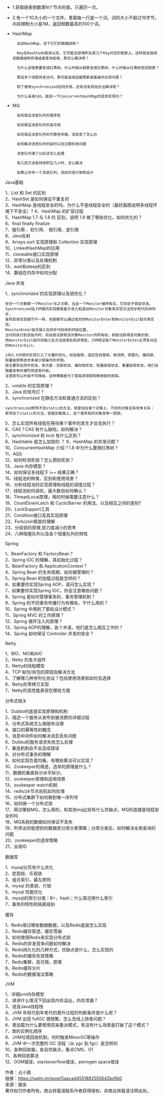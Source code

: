 
- 1.获取链表倒数第N个节点的值，只遍历一次。

- 2.有一个1G大小的一个文件，里面每一行是一个词，词的大小不超过16字节，内存限制大小是1M，返回频数最高的100个词。


- HashMap

        谈谈HashMap，说下它们的数据结构？
        
        Key在HashCode取余以后，它可能全部堆积在某几个Key对应的链表上，这样就会造成该数据结构存储或者查询低效，那怎么解决呢？
        
        为什么会链表要变成红黑树，什么时候从链表变成红黑树，什么时候从红黑树变回链表？
        
        假设多个线程并发访问，那可能造成容器更新或者操作出现问题？
        
        除了使用synchronized加同步锁，还有没有其他办法解决呢？
        
        为什么采用CAS，能说一下ConcurrentHashMap的具体实现吗？

- MQ

        如何保证消息队列的顺序性
        
        如何保证消息队列的高可用
        
        如何保证消息队列的可靠性传输，消息丢了怎么办
        
        如何解决消息队列的延时以及过期失效问题
        
        消息队列满了以后该怎么处理
        
        有几百万消息持续积压几小时，怎么解决
        
        如果让你写一个消息队列，该如何进行架构设计
        
        
Java基础

1、List 和 Set 的区别  
2、HashSet 是如何保证不重复的  
3、HashMap 是线程安全的吗，为什么不是线程安全的（最好画图说明多线程环境下不安全）? 
4、HashMap 的扩容过程  
5、HashMap 1.7 与 1.8 的 区别，说明 1.8 做了哪些优化，如何优化的？  
6、final finally finalize  
7、强引用 、软引用、 弱引用、虚引用  
8、Java反射  
9、Arrays.sort 实现原理和 Collection 实现原理  
10、LinkedHashMap的应用  
11、cloneable接口实现原理  
12、异常分类以及处理机制  
13、wait和sleep的区别  
14、数组在内存中如何分配  

Java 并发 

1、synchronized 的实现原理以及锁优化？  

    任何一个对象都一个Monitor与之关联，当且一个Monitor被持有后，它将处于锁定状态。
    Synchronized在JVM里的实现都是基于进入和退出Monitor对象来实现方法同步和代码块同步，
    虽然具体实现细节不一样，但是都可以通过成对的MonitorEnter和MonitorExit指令来实现。
    MonitorEnter指令插入在同步代码块的开始位置，
    当代码执行到该指令时，将会尝试获取该对象Monitor的所有权，即尝试获得该对象的锁，
    而monitorExit指令则插入在方法结束处和异常处，JVM保证每个MonitorEnter必须有对应的MonitorExit。
    
    jdk1.6对锁的实现引入了大量的优化，如自旋锁、适应性自旋锁、锁消除、锁粗化、偏向锁、
    轻量级锁等技术来减少锁操作的开销。
    锁主要存在四中状态，依次是：无锁状态、偏向锁状态、轻量级锁状态、重量级锁状态，他们会随着竞争的激烈而逐渐升级。
    注意锁可以升级不可降级，这种策略是为了提高获得锁和释放锁的效率。

2、volatile 的实现原理？  
3、Java 的信号灯？  
4、synchronized 在静态方法和普通方法的区别？  

    synchronized修饰不加static的方法，锁是加在单个对象上，不同的对象没有竞争关系；
    修饰加了static的方法，锁是加载类上，这个类所有的对象竞争一把锁。
    
5、怎么实现所有线程在等待某个事件的发生才会去执行？  
6、CAS？CAS 有什么缺陷，如何解决？  
7、synchronized 和 lock 有什么区别？  
8、Hashtable 是怎么加锁的 ？ 
9、HashMap 的并发问题？  
10、ConcurrenHashMap 介绍？1.8 中为什么要用红黑树？  
11、AQS  
12、如何检测死锁？怎么预防死锁？  
13、Java 内存模型？  
14、如何保证多线程下 i++ 结果正确？  
15、线程池的种类，区别和使用场景？  
16、分析线程池的实现原理和线程的调度过程？  
17、线程池如何调优，最大数目如何确认？  
18、ThreadLocal原理，用的时候需要注意什么？  
19、CountDownLatch 和 CyclicBarrier 的用法，以及相互之间的差别?  
20、LockSupport工具  
21、Condition接口及其实现原理  
22、Fork/Join框架的理解  
23、分段锁的原理,锁力度减小的思考  
24、八种阻塞队列以及各个阻塞队列的特性  

Spring  

1、BeanFactory 和 FactoryBean？  
2、Spring IOC 的理解，其初始化过程？  
3、BeanFactory 和 ApplicationContext？  
4、Spring Bean 的生命周期，如何被管理的？  
5、Spring Bean 的加载过程是怎样的？  
6、如果要你实现Spring AOP，请问怎么实现？  
7、如果要你实现Spring IOC，你会注意哪些问题？  
8、Spring 是如何管理事务的，事务管理机制？  
9、Spring 的不同事务传播行为有哪些，干什么用的？  
10、Spring 中用到了那些设计模式？  
11、Spring MVC 的工作原理？  
12、Spring 循环注入的原理？  
13、Spring AOP的理解，各个术语，他们是怎么相互工作的？  
14、Spring 如何保证 Controller 并发的安全？  

Netty  

1、BIO、NIO和AIO  
2、Netty 的各大组件  
3、Netty的线程模型  
4、TCP 粘包/拆包的原因及解决方法  
5、了解哪几种序列化协议？包括使用场景和如何去选择  
6、Netty的零拷贝实现  
7、Netty的高性能表现在哪些方面  

分布式相关  

1、Dubbo的底层实现原理和机制  
2、描述一个服务从发布到被消费的详细过程  
3、分布式系统怎么做服务治理  
4、接口的幂等性的概念  
5、消息中间件如何解决消息丢失问题  
6、Dubbo的服务请求失败怎么处理  
7、重连机制会不会造成错误  
8、对分布式事务的理解  
9、如何实现负载均衡，有哪些算法可以实现？  
10、Zookeeper的用途，选举的原理是什么？  
11、数据的垂直拆分水平拆分。  
12、zookeeper原理和适用场景  
13、zookeeper watch机制  
14、redis/zk节点宕机如何处理  
15、分布式集群下如何做到唯一序列号  
16、如何做一个分布式锁  
17、用过哪些MQ，怎么用的，和其他mq比较有什么优缺点，MQ的连接是线程安全的吗  
18、MQ系统的数据如何保证不丢失  
19、列举出你能想到的数据库分库分表策略；分库分表后，如何解决全表查询的问题  
20、zookeeper的选举策略  
21、全局ID  

数据库 
 
1、mysql分页有什么优化  
2、悲观锁、乐观锁  
3、组合索引，最左原则  
4、mysql 的表锁、行锁  
5、mysql 性能优化  
6、mysql的索引分类：B+，hash；什么情况用什么索引  
7、事务的特性和隔离级别  

缓存  

1、Redis用过哪些数据数据，以及Redis底层怎么实现  
2、Redis缓存穿透，缓存雪崩  
3、如何使用Redis来实现分布式锁  
4、Redis的并发竞争问题如何解决  
5、Redis持久化的几种方式，优缺点是什么，怎么实现的  
6、Redis的缓存失效策略  
7、Redis集群，高可用，原理  
8、Redis缓存分片  
9、Redis的数据淘汰策略  

JVM  

1、详细jvm内存模型  
2、讲讲什么情况下回出现内存溢出，内存泄漏？  
3、说说Java线程栈  
4、JVM 年轻代到年老代的晋升过程的判断条件是什么呢？  
5、JVM 出现 fullGC 很频繁，怎么去线上排查问题？  
6、类加载为什么要使用双亲委派模式，有没有什么场景是打破了这个模式？  
7、类的实例化顺序  
8、JVM垃圾回收机制，何时触发MinorGC等操作  
9、JVM 中一次完整的 GC 流程（从 ygc 到 fgc）是怎样的  
10、各种回收器，各自优缺点，重点CMS、G1  
11、各种回收算法  
12、OOM错误，stackoverflow错误，permgen space错误  

作者：占小狼  
链接：https://juejin.im/post/5aacad4551882555642bd1b0  
来源：掘金  
著作权归作者所有。商业转载请联系作者获得授权，非商业转载请注明出处。  
